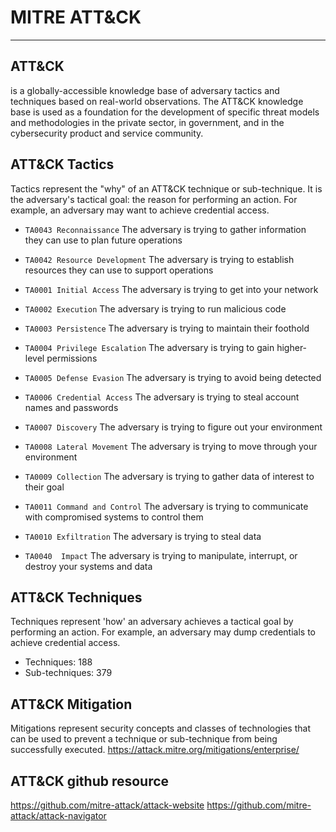 # MITRE ATT&CK

***

## ATT&CK

is a globally-accessible knowledge base of adversary tactics and techniques based on real-world observations. The ATT&CK knowledge base is used as a foundation for the development of specific threat models and methodologies in the private sector, in government, and in the cybersecurity product and service community.

## ATT&CK Tactics

Tactics represent the "why" of an ATT&CK technique or sub-technique. It is the adversary's tactical goal: the reason for performing an action. For example, an adversary may want to achieve credential access. 

* `TA0043 Reconnaissance`  The adversary is trying to gather information they can use to plan future operations

* `TA0042 Resource Development`  The adversary is trying to establish resources they can use to support operations

* `TA0001 Initial Access`   The adversary is trying to get into your network

* `TA0002 Execution` The adversary is trying to run malicious code

* `TA0003 Persistence` The adversary is trying to maintain their foothold

* `TA0004 Privilege Escalation` The adversary is trying to gain higher-level permissions

* `TA0005 Defense Evasion` The adversary is trying to avoid being detected

* `TA0006 Credential Access` The adversary is trying to steal account names and passwords

* `TA0007 Discovery` The adversary is trying to figure out your environment

* `TA0008 Lateral Movement` The adversary is trying to move through your environment

* `TA0009 Collection` The adversary is trying to gather data of interest to their goal

* `TA0011 Command and Control` The adversary is trying to communicate with compromised systems to control them

* `TA0010 Exfiltration` The adversary is trying to steal data

* `TA0040  Impact` The adversary is trying to manipulate, interrupt, or destroy your systems and data

## ATT&CK Techniques

Techniques represent 'how' an adversary achieves a tactical goal by performing an action. For example, an adversary may dump credentials to achieve credential access. 

* Techniques: 188
* Sub-techniques: 379

## ATT&CK Mitigation

 Mitigations represent security concepts and classes of technologies that can be used to prevent a technique or sub-technique from being successfully executed. 
 https://attack.mitre.org/mitigations/enterprise/

## ATT&CK github resource

https://github.com/mitre-attack/attack-website
https://github.com/mitre-attack/attack-navigator
